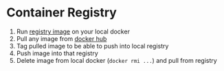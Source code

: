 # Container Registry

1. Run [registry image](https://hub.docker.com/_/registry/) on your local docker
2. Pull any image from [docker hub](https://hub.docker.com)
3. Tag pulled image to be able to push into local registry
4. Push image into that registry
5. Delete image from local docker (`docker rmi ...`) and pull from registry
